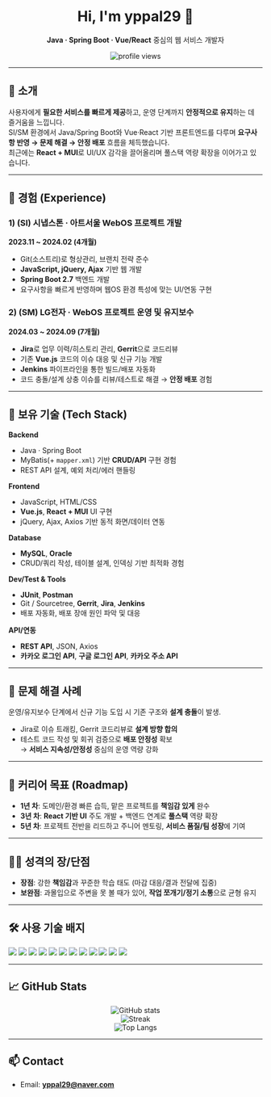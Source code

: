 <!-- 헤더 -->
<div align="center">
  <h1>Hi, I'm <b>yppal29</b> 👋</h1>
  <p><b>Java · Spring Boot · Vue/React</b> 중심의 웹 서비스 개발자</p>
  <img src="https://komarev.com/ghpvc/?username=yppal29&label=Visitors&style=flat&color=0F62FE" alt="profile views" />
</div>

---

## 🚀 소개
사용자에게 **필요한 서비스를 빠르게 제공**하고, 운영 단계까지 **안정적으로 유지**하는 데 즐거움을 느낍니다.  
SI/SM 환경에서 Java/Spring Boot와 Vue·React 기반 프론트엔드를 다루며 **요구사항 반영 → 문제 해결 → 안정 배포** 흐름을 체득했습니다.  
최근에는 **React + MUI**로 UI/UX 감각을 끌어올리며 풀스택 역량 확장을 이어가고 있습니다.

---

## 💼 경험 (Experience)

### 1) (SI) 시냅스톤 · **아트서울 WebOS 프로젝트 개발**  
**2023.11 ~ 2024.02 (4개월)**  
- Git(소스트리)로 형상관리, 브랜치 전략 준수  
- **JavaScript, jQuery, Ajax** 기반 웹 개발  
- **Spring Boot 2.7** 백엔드 개발  
- 요구사항을 빠르게 반영하며 웹OS 환경 특성에 맞는 UI/연동 구현

### 2) (SM) LG전자 · **WebOS 프로젝트 운영 및 유지보수**  
**2024.03 ~ 2024.09 (7개월)**  
- **Jira**로 업무 이력/히스토리 관리, **Gerrit**으로 코드리뷰  
- 기존 **Vue.js** 코드의 이슈 대응 및 신규 기능 개발  
- **Jenkins** 파이프라인을 통한 빌드/배포 자동화  
- 코드 충돌/설계 상충 이슈를 리뷰/테스트로 해결 → **안정 배포** 경험

---

## 🧠 보유 기술 (Tech Stack)

**Backend**
- Java · Spring Boot  
- MyBatis(+ `mapper.xml`) 기반 **CRUD/API** 구현 경험  
- REST API 설계, 예외 처리/에러 핸들링

**Frontend**
- JavaScript, HTML/CSS  
- **Vue.js**, **React + MUI** UI 구현  
- jQuery, Ajax, Axios 기반 동적 화면/데이터 연동

**Database**
- **MySQL**, **Oracle**  
- CRUD/쿼리 작성, 테이블 설계, 인덱싱 기반 최적화 경험

**Dev/Test & Tools**
- **JUnit**, **Postman**  
- Git / Sourcetree, **Gerrit**, **Jira**, **Jenkins**  
- 배포 자동화, 배포 장애 원인 파악 및 대응

**API/연동**
- **REST API**, JSON, Axios  
- **카카오 로그인 API**, **구글 로그인 API**, **카카오 주소 API**

---

## 🧩 문제 해결 사례
운영/유지보수 단계에서 신규 기능 도입 시 기존 구조와 **설계 충돌**이 발생.  
- Jira로 이슈 트래킹, Gerrit 코드리뷰로 **설계 방향 합의**  
- 테스트 코드 작성 및 회귀 검증으로 **배포 안정성** 확보  
→ **서비스 지속성/안정성** 중심의 운영 역량 강화

---

## 🎯 커리어 목표 (Roadmap)
- **1년 차**: 도메인/환경 빠른 습득, 맡은 프로젝트를 **책임감 있게** 완수  
- **3년 차**: **React 기반 UI** 주도 개발 + 백엔드 연계로 **풀스택** 역량 확장  
- **5년 차**: 프로젝트 전반을 리드하고 주니어 멘토링, **서비스 품질/팀 성장**에 기여

---

## 🙋‍♂️ 성격의 장/단점
- **장점**: 강한 **책임감**과 꾸준한 학습 태도 (마감 대응/결과 전달에 집중)  
- **보완점**: 과몰입으로 주변을 못 볼 때가 있어, **작업 쪼개기/정기 소통**으로 균형 유지

---

## 🛠 사용 기술 배지 
<p>
  <img src="https://img.shields.io/badge/Java-007396?logo=openjdk&logoColor=white" />
  <img src="https://img.shields.io/badge/Spring%20Boot-6DB33F?logo=springboot&logoColor=white" />
  <img src="https://img.shields.io/badge/MyBatis-B7178C?logo=databricks&logoColor=white" />
  <img src="https://img.shields.io/badge/MySQL-4479A1?logo=mysql&logoColor=white" />
  <img src="https://img.shields.io/badge/Oracle-F80000?logo=oracle&logoColor=white" />
  <img src="https://img.shields.io/badge/Vue.js-42B883?logo=vuedotjs&logoColor=white" />
  <img src="https://img.shields.io/badge/React-61DAFB?logo=react&logoColor=black" />
  <img src="https://img.shields.io/badge/MUI-007FFF?logo=mui&logoColor=white" />
  <img src="https://img.shields.io/badge/Jenkins-D24939?logo=jenkins&logoColor=white" />
  <img src="https://img.shields.io/badge/Jira-0052CC?logo=jira&logoColor=white" />
  <img src="https://img.shields.io/badge/Gerrit-EEEEEE?logo=google&logoColor=black" />
  <img src="https://img.shields.io/badge/Postman-FF6C37?logo=postman&logoColor=white" />
</p>

---

## 📈 GitHub Stats
<div align="center">

<picture>
  <source 
    srcset="https://github-readme-stats.vercel.app/api?username=yppal29&show_icons=true&hide_title=true&hide_border=true&rank_icon=github&theme=github_dark"
    media="(prefers-color-scheme: dark)" />
  <img 
    src="https://github-readme-stats.vercel.app/api?username=yppal29&show_icons=true&hide_title=true&hide_border=true&rank_icon=github"
    alt="GitHub stats" />
</picture>

<br/>

<picture>
  <source 
    srcset="https://github-readme-streak-stats.herokuapp.com?user=yppal29&hide_border=true&theme=dark"
    media="(prefers-color-scheme: dark)" />
  <img 
    src="https://github-readme-streak-stats.herokuapp.com?user=yppal29&hide_border=true"
    alt="Streak" />
</picture>

<br/>

<picture>
  <source 
    srcset="https://github-readme-stats.vercel.app/api/top-langs/?username=yppal29&layout=compact&langs_count=8&hide_border=true&theme=github_dark"
    media="(prefers-color-scheme: dark)" />
  <img 
    src="https://github-readme-stats.vercel.app/api/top-langs/?username=yppal29&layout=compact&langs_count=8&hide_border=true"
    alt="Top Langs" />
</picture>

</div>

<!-- 활동 그래프 (원하면 주석 해제)
<div align="center">
  <img 
    src="https://github-readme-activity-graph.vercel.app/graph?username=yppal29&theme=github-compact&hide_border=true"
    alt="activity graph" />
</div>
-->

---

## 📫 Contact
- Email: **yppal29@naver.com**  <!-- ✏️ 실제 메일로 변경 -->
